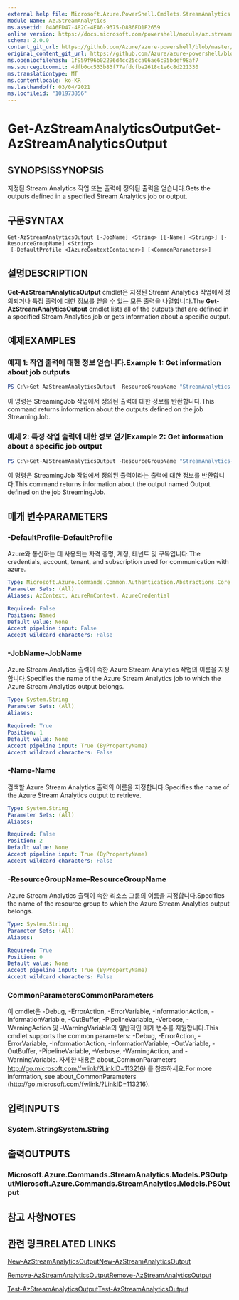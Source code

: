 ```yaml
---
external help file: Microsoft.Azure.PowerShell.Cmdlets.StreamAnalytics.dll-Help.xml
Module Name: Az.StreamAnalytics
ms.assetid: 04A6FD47-482C-4EA6-9375-D8B6FD1F2659
online version: https://docs.microsoft.com/powershell/module/az.streamanalytics/get-azstreamanalyticsoutput
schema: 2.0.0
content_git_url: https://github.com/Azure/azure-powershell/blob/master/src/StreamAnalytics/StreamAnalytics/help/Get-AzStreamAnalyticsOutput.md
original_content_git_url: https://github.com/Azure/azure-powershell/blob/master/src/StreamAnalytics/StreamAnalytics/help/Get-AzStreamAnalyticsOutput.md
ms.openlocfilehash: 1f959f96b02296d4cc25cca06ae6c95bdef98af7
ms.sourcegitcommit: 4dfb0cc533b83f77afdcfbe2618c1e6c8d221330
ms.translationtype: MT
ms.contentlocale: ko-KR
ms.lasthandoff: 03/04/2021
ms.locfileid: "101973856"
---
```

# <span data-ttu-id="0af79-101">Get-AzStreamAnalyticsOutput</span><span class="sxs-lookup"><span data-stu-id="0af79-101">Get-AzStreamAnalyticsOutput</span></span>

## <span data-ttu-id="0af79-102">SYNOPSIS</span><span class="sxs-lookup"><span data-stu-id="0af79-102">SYNOPSIS</span></span>
<span data-ttu-id="0af79-103">지정된 Stream Analytics 작업 또는 출력에 정의된 출력을 얻습니다.</span><span class="sxs-lookup"><span data-stu-id="0af79-103">Gets the outputs defined in a specified Stream Analytics job or output.</span></span>

## <span data-ttu-id="0af79-104">구문</span><span class="sxs-lookup"><span data-stu-id="0af79-104">SYNTAX</span></span>

```
Get-AzStreamAnalyticsOutput [-JobName] <String> [[-Name] <String>] [-ResourceGroupName] <String>
 [-DefaultProfile <IAzureContextContainer>] [<CommonParameters>]
```

## <span data-ttu-id="0af79-105">설명</span><span class="sxs-lookup"><span data-stu-id="0af79-105">DESCRIPTION</span></span>
<span data-ttu-id="0af79-106">**Get-AzStreamAnalyticsOutput** cmdlet은 지정된 Stream Analytics 작업에서 정의되거나 특정 출력에 대한 정보를 얻을 수 있는 모든 출력을 나열합니다.</span><span class="sxs-lookup"><span data-stu-id="0af79-106">The **Get-AzStreamAnalyticsOutput** cmdlet lists all of the outputs that are defined in a specified Stream Analytics job or gets information about a specific output.</span></span>

## <span data-ttu-id="0af79-107">예제</span><span class="sxs-lookup"><span data-stu-id="0af79-107">EXAMPLES</span></span>

### <span data-ttu-id="0af79-108">예제 1: 작업 출력에 대한 정보 얻습니다.</span><span class="sxs-lookup"><span data-stu-id="0af79-108">Example 1: Get information about job outputs</span></span>
```powershell
PS C:\>Get-AzStreamAnalyticsOutput -ResourceGroupName "StreamAnalytics-Default-West-US" -JobName "StreamingJob"
```

<span data-ttu-id="0af79-109">이 명령은 StreamingJob 작업에서 정의된 출력에 대한 정보를 반환합니다.</span><span class="sxs-lookup"><span data-stu-id="0af79-109">This command returns information about the outputs defined on the job StreamingJob.</span></span>

### <span data-ttu-id="0af79-110">예제 2: 특정 작업 출력에 대한 정보 얻기</span><span class="sxs-lookup"><span data-stu-id="0af79-110">Example 2: Get information about a specific job output</span></span>
```powershell
PS C:\>Get-AzStreamAnalyticsOutput -ResourceGroupName "StreamAnalytics-Default-West-US" -JobName "StreamingJob" -Name "Output"
```

<span data-ttu-id="0af79-111">이 명령은 StreamingJob 작업에서 정의된 출력이라는 출력에 대한 정보를 반환합니다.</span><span class="sxs-lookup"><span data-stu-id="0af79-111">This command returns information about the output named Output defined on the job StreamingJob.</span></span>

## <span data-ttu-id="0af79-112">매개 변수</span><span class="sxs-lookup"><span data-stu-id="0af79-112">PARAMETERS</span></span>

### <span data-ttu-id="0af79-113">-DefaultProfile</span><span class="sxs-lookup"><span data-stu-id="0af79-113">-DefaultProfile</span></span>
<span data-ttu-id="0af79-114">Azure와 통신하는 데 사용되는 자격 증명, 계정, 테넌트 및 구독입니다.</span><span class="sxs-lookup"><span data-stu-id="0af79-114">The credentials, account, tenant, and subscription used for communication with azure.</span></span>

```yaml
Type: Microsoft.Azure.Commands.Common.Authentication.Abstractions.Core.IAzureContextContainer
Parameter Sets: (All)
Aliases: AzContext, AzureRmContext, AzureCredential

Required: False
Position: Named
Default value: None
Accept pipeline input: False
Accept wildcard characters: False
```

### <span data-ttu-id="0af79-115">-JobName</span><span class="sxs-lookup"><span data-stu-id="0af79-115">-JobName</span></span>
<span data-ttu-id="0af79-116">Azure Stream Analytics 출력이 속한 Azure Stream Analytics 작업의 이름을 지정합니다.</span><span class="sxs-lookup"><span data-stu-id="0af79-116">Specifies the name of the Azure Stream Analytics job to which the Azure Stream Analytics output belongs.</span></span>

```yaml
Type: System.String
Parameter Sets: (All)
Aliases:

Required: True
Position: 1
Default value: None
Accept pipeline input: True (ByPropertyName)
Accept wildcard characters: False
```

### <span data-ttu-id="0af79-117">-Name</span><span class="sxs-lookup"><span data-stu-id="0af79-117">-Name</span></span>
<span data-ttu-id="0af79-118">검색할 Azure Stream Analytics 출력의 이름을 지정합니다.</span><span class="sxs-lookup"><span data-stu-id="0af79-118">Specifies the name of the Azure Stream Analytics output to retrieve.</span></span>

```yaml
Type: System.String
Parameter Sets: (All)
Aliases:

Required: False
Position: 2
Default value: None
Accept pipeline input: True (ByPropertyName)
Accept wildcard characters: False
```

### <span data-ttu-id="0af79-119">-ResourceGroupName</span><span class="sxs-lookup"><span data-stu-id="0af79-119">-ResourceGroupName</span></span>
<span data-ttu-id="0af79-120">Azure Stream Analytics 출력이 속한 리소스 그룹의 이름을 지정합니다.</span><span class="sxs-lookup"><span data-stu-id="0af79-120">Specifies the name of the resource group to which the Azure Stream Analytics output belongs.</span></span>

```yaml
Type: System.String
Parameter Sets: (All)
Aliases:

Required: True
Position: 0
Default value: None
Accept pipeline input: True (ByPropertyName)
Accept wildcard characters: False
```

### <span data-ttu-id="0af79-121">CommonParameters</span><span class="sxs-lookup"><span data-stu-id="0af79-121">CommonParameters</span></span>
<span data-ttu-id="0af79-122">이 cmdlet은 -Debug, -ErrorAction, -ErrorVariable, -InformationAction, -InformationVariable, -OutBuffer, -PipelineVariable, -Verbose, -WarningAction 및 -WarningVariable의 일반적인 매개 변수를 지원합니다.</span><span class="sxs-lookup"><span data-stu-id="0af79-122">This cmdlet supports the common parameters: -Debug, -ErrorAction, -ErrorVariable, -InformationAction, -InformationVariable, -OutVariable, -OutBuffer, -PipelineVariable, -Verbose, -WarningAction, and -WarningVariable.</span></span> <span data-ttu-id="0af79-123">자세한 내용은 about_CommonParameters http://go.microsoft.com/fwlink/?LinkID=113216) 를 참조하세요.</span><span class="sxs-lookup"><span data-stu-id="0af79-123">For more information, see about_CommonParameters (http://go.microsoft.com/fwlink/?LinkID=113216).</span></span>

## <span data-ttu-id="0af79-124">입력</span><span class="sxs-lookup"><span data-stu-id="0af79-124">INPUTS</span></span>

### <span data-ttu-id="0af79-125">System.String</span><span class="sxs-lookup"><span data-stu-id="0af79-125">System.String</span></span>

## <span data-ttu-id="0af79-126">출력</span><span class="sxs-lookup"><span data-stu-id="0af79-126">OUTPUTS</span></span>

### <span data-ttu-id="0af79-127">Microsoft.Azure.Commands.StreamAnalytics.Models.PSOutput</span><span class="sxs-lookup"><span data-stu-id="0af79-127">Microsoft.Azure.Commands.StreamAnalytics.Models.PSOutput</span></span>

## <span data-ttu-id="0af79-128">참고 사항</span><span class="sxs-lookup"><span data-stu-id="0af79-128">NOTES</span></span>

## <span data-ttu-id="0af79-129">관련 링크</span><span class="sxs-lookup"><span data-stu-id="0af79-129">RELATED LINKS</span></span>

[<span data-ttu-id="0af79-130">New-AzStreamAnalyticsOutput</span><span class="sxs-lookup"><span data-stu-id="0af79-130">New-AzStreamAnalyticsOutput</span></span>](./New-AzStreamAnalyticsOutput.md)

[<span data-ttu-id="0af79-131">Remove-AzStreamAnalyticsOutput</span><span class="sxs-lookup"><span data-stu-id="0af79-131">Remove-AzStreamAnalyticsOutput</span></span>](./Remove-AzStreamAnalyticsOutput.md)

[<span data-ttu-id="0af79-132">Test-AzStreamAnalyticsOutput</span><span class="sxs-lookup"><span data-stu-id="0af79-132">Test-AzStreamAnalyticsOutput</span></span>](./Test-AzStreamAnalyticsOutput.md)


